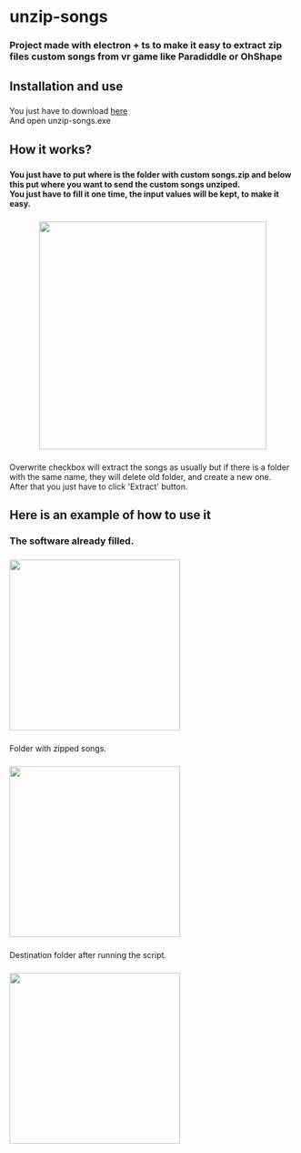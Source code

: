 <h1 align="left">unzip-songs</h1>

###

<h3 align="left">Project made with electron + ts to make it easy to extract zip files custom songs from vr game like Paradiddle or OhShape</h3>

###

<p align="left"></p>

###

<h2 align="left">Installation and use</h2>

###

<p align="left">You just have to download <a target="_blank" href="https://drive.google.com/file/d/1sruc7OPuO0ZYxvUPBOiQHZInuaLRYhgT/view?usp=sharing">here</a><br>And open unzip-songs.exe</p>

###

<h2 align="left">How it works?</h2>

###

<h4 align="left">You just have to put where is the folder with custom songs.zip and below this put where you want to send the custom songs unziped.<br>You just have to fill it one time, the input values will be kept, to make it easy.</h4>

###

<div align="center">
  <img height="400" src="https://i.ibb.co/BfL5wz0/dashboard.png"  />
</div>

###

<p align="left">Overwrite checkbox will extract the songs as usually but if there is a folder with the same name, they will delete old folder, and create a new one.<br>After that you just have to click 'Extract' button.</p>

###

<h2 align="left">Here is an example of how to use it</h2>

###

<h3 align="left">The software already filled.</h3>

###

<div align="left">
  <img height="300" src="https://i.ibb.co/qpJ05Xb/example0.png"  />
</div>

###

<p align="left">Folder with zipped songs.</p>

###

<div align="left">
  <img height="300" src="https://i.ibb.co/v3s89q6/example1.png"  />
</div>

###

<p align="left">Destination folder after running the script.</p>

###

<div align="left">
  <img height="300" src="https://i.ibb.co/wchsTLf/example2.png"  />
</div>

###

